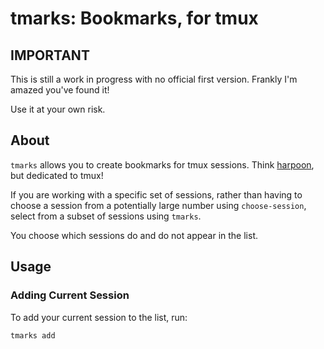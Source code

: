 # tmarks: Bookmarks, for tmux

## IMPORTANT

This is still a work in progress with no official first version. Frankly I'm amazed you've found it!

Use it at your own risk.

## About

`tmarks` allows you to create bookmarks for tmux sessions. Think [harpoon](https://github.com/ThePrimeagen/harpoon), but dedicated to tmux!

If you are working with a specific set of sessions, rather than having to choose a session from a potentially large number using `choose-session`, select from a subset of sessions using `tmarks`.

You choose which sessions do and do not appear in the list.

## Usage

### Adding Current Session

To add your current session to the list, run:

```bash
tmarks add
```
